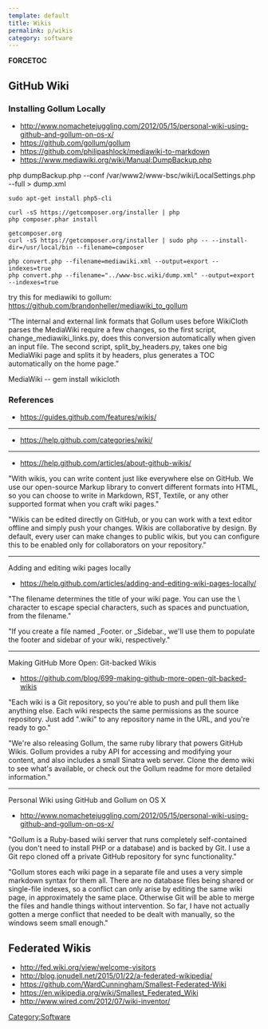 ```yaml
---
template: default
title: Wikis
permalink: p/wikis
category: software
---
```


__FORCETOC__

GitHub Wiki
-----------

### Installing Gollum Locally

-   <http://www.nomachetejuggling.com/2012/05/15/personal-wiki-using-github-and-gollum-on-os-x/>
-   <https://github.com/gollum/gollum>
-   <https://github.com/philipashlock/mediawiki-to-markdown>
-   <https://www.mediawiki.org/wiki/Manual:DumpBackup.php>

php dumpBackup.php --conf /var/www2/www-bsc/wiki/LocalSettings.php --full &gt; dump.xml

    sudo apt-get install php5-cli

    curl -sS https://getcomposer.org/installer | php
    php composer.phar install

    getcomposer.org
    curl -sS https://getcomposer.org/installer | sudo php -- --install-dir=/usr/local/bin --filename=composer

    php convert.php --filename=mediawiki.xml --output=export --indexes=true
    php convert.php --filename="../www-bsc.wiki/dump.xml" --output=export --indexes=true

try this for mediawiki to gollum: <https://github.com/brandonheller/mediawiki_to_gollum>

“The internal and external link formats that Gollum uses before WikiCloth parses the MediaWiki require a few changes, so the first script, change_mediawiki_links.py, does this conversion automatically when given an input file. The second script, split_by_headers.py, takes one big MediaWiki page and splits it by headers, plus generates a TOC automatically on the home page.”

MediaWiki -- gem install wikicloth

### References

-   <https://guides.github.com/features/wikis/>

------------------------------------------------------------------------

-   <https://help.github.com/categories/wiki/>

------------------------------------------------------------------------

-   <https://help.github.com/articles/about-github-wikis/>

"With wikis, you can write content just like everywhere else on GitHub. We use our open-source Markup library to convert different formats into HTML, so you can choose to write in Markdown, RST, Textile, or any other supported format when you craft wiki pages."

"Wikis can be edited directly on GitHub, or you can work with a text editor offline and simply push your changes. Wikis are collaborative by design. By default, every user can make changes to public wikis, but you can configure this to be enabled only for collaborators on your repository."

------------------------------------------------------------------------

Adding and editing wiki pages locally

-   <https://help.github.com/articles/adding-and-editing-wiki-pages-locally/>

"The filename determines the title of your wiki page. You can use the \\ character to escape special characters, such as spaces and punctuation, from the filename."

"If you create a file named _Footer. or _Sidebar., we'll use them to populate the footer and sidebar of your wiki, respectively."

------------------------------------------------------------------------

Making GitHub More Open: Git-backed Wikis

-   <https://github.com/blog/699-making-github-more-open-git-backed-wikis>

"Each wiki is a Git repository, so you're able to push and pull them like anything else. Each wiki respects the same permissions as the source repository. Just add ".wiki" to any repository name in the URL, and you're ready to go."

"We're also releasing Gollum, the same ruby library that powers GitHub Wikis. Gollum provides a ruby API for accessing and modifying your content, and also includes a small Sinatra web server. Clone the demo wiki to see what's available, or check out the Gollum readme for more detailed information."

------------------------------------------------------------------------

Personal Wiki using GitHub and Gollum on OS X

-   <http://www.nomachetejuggling.com/2012/05/15/personal-wiki-using-github-and-gollum-on-os-x/>

"Gollum is a Ruby-based wiki server that runs completely self-contained (you don't need to install PHP or a database) and is backed by Git. I use a Git repo cloned off a private GitHub repository for sync functionality."

"Gollum stores each wiki page in a separate file and uses a very simple markdown syntax for them all. There are no database files being shared or single-file indexes, so a conflict can only arise by editing the same wiki page, in approximately the same place. Otherwise Git will be able to merge the files and handle things without intervention. So far, I have not actually gotten a merge conflict that needed to be dealt with manually, so the windows seem small enough."

Federated Wikis
---------------

-   <http://fed.wiki.org/view/welcome-visitors>
-   <http://blog.jonudell.net/2015/01/22/a-federated-wikipedia/>
-   <https://github.com/WardCunningham/Smallest-Federated-Wiki>
-   <https://en.wikipedia.org/wiki/Smallest_Federated_Wiki>
-   <http://www.wired.com/2012/07/wiki-inventor/>

[Category:Software](/Category:Software "wikilink")
